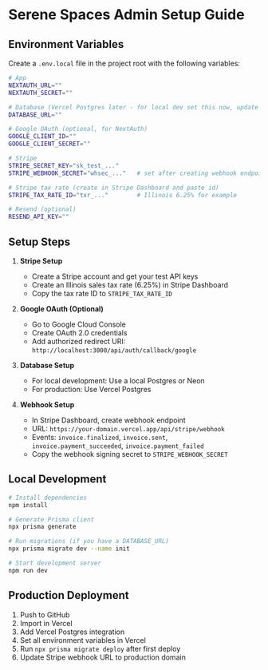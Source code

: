 # Serene Spaces Admin Setup Guide

## Environment Variables

Create a `.env.local` file in the project root with the following variables:

```bash
# App
NEXTAUTH_URL=""
NEXTAUTH_SECRET=""

# Database (Vercel Postgres later - for local dev set this now, update after deploy)
DATABASE_URL=""

# Google OAuth (optional, for NextAuth)
GOOGLE_CLIENT_ID=""
GOOGLE_CLIENT_SECRET=""

# Stripe
STRIPE_SECRET_KEY="sk_test_..."
STRIPE_WEBHOOK_SECRET="whsec_..."   # set after creating webhook endpoint

# Stripe tax rate (create in Stripe Dashboard and paste id)
STRIPE_TAX_RATE_ID="txr_..."        # Illinois 6.25% for example

# Resend (optional)
RESEND_API_KEY=""
```

## Setup Steps

1. **Stripe Setup**
   - Create a Stripe account and get your test API keys
   - Create an Illinois sales tax rate (6.25%) in Stripe Dashboard
   - Copy the tax rate ID to `STRIPE_TAX_RATE_ID`

2. **Google OAuth (Optional)**
   - Go to Google Cloud Console
   - Create OAuth 2.0 credentials
   - Add authorized redirect URI: `http://localhost:3000/api/auth/callback/google`

3. **Database Setup**
   - For local development: Use a local Postgres or Neon
   - For production: Use Vercel Postgres

4. **Webhook Setup**
   - In Stripe Dashboard, create webhook endpoint
   - URL: `https://your-domain.vercel.app/api/stripe/webhook`
   - Events: `invoice.finalized`, `invoice.sent`, `invoice.payment_succeeded`, `invoice.payment_failed`
   - Copy the webhook signing secret to `STRIPE_WEBHOOK_SECRET`

## Local Development

```bash
# Install dependencies
npm install

# Generate Prisma client
npx prisma generate

# Run migrations (if you have a DATABASE_URL)
npx prisma migrate dev --name init

# Start development server
npm run dev
```

## Production Deployment

1. Push to GitHub
2. Import in Vercel
3. Add Vercel Postgres integration
4. Set all environment variables in Vercel
5. Run `npx prisma migrate deploy` after first deploy
6. Update Stripe webhook URL to production domain
